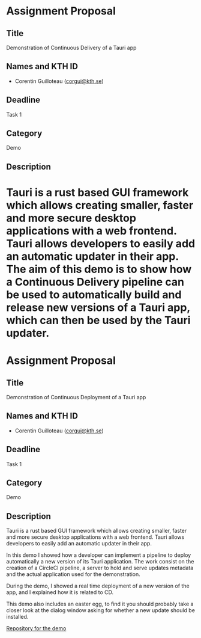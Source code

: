 # Assignment Proposal

## Title

Demonstration of Continuous Delivery of a Tauri app

## Names and KTH ID

-   Corentin Guilloteau (corgui@kth.se)

## Deadline

Task 1

## Category

Demo

## Description

Tauri is a rust based GUI framework which allows creating smaller, faster and more secure desktop applications with a
web frontend. Tauri allows developers to easily add an automatic updater in their app. The aim of this demo is to show
how a Continuous Delivery pipeline can be used to automatically build and release new versions of a Tauri app, which can
then be used by the Tauri updater.
=======
# Assignment Proposal

## Title

Demonstration of Continuous Deployment of a Tauri app

## Names and KTH ID

-   Corentin Guilloteau (corgui@kth.se)

## Deadline

Task 1

## Category

Demo

## Description

Tauri is a rust based GUI framework which allows creating smaller, faster and more secure desktop applications with a
web frontend. Tauri allows developers to easily add an automatic updater in their app.

In this demo I showed how a developer can implement a pipeline to deploy automatically a new version of its Tauri
application. The work consist on the creation of a CircleCI pipeline, a server to hold and serve updates metadata and
the actual application used for the demonstration.

During the demo, I showed a real time deployment of a new version of the app, and I explained how it is related to CD.

This demo also includes an easter egg, to find it you should probably take a closer look at the dialog window asking for
whether a new update should be installed.

[Repository for the demo](https://github.com/corentinguilloteau/kth-devops-tauri-CD)